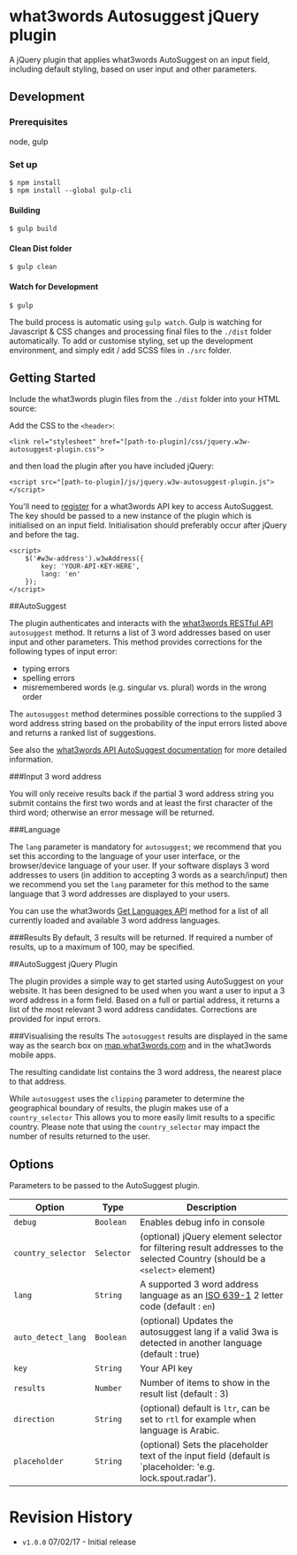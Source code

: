 # what3words Autosuggest jQuery plugin
A jQuery plugin that applies what3words AutoSuggest on an input field, including default styling, based on user input and other parameters.


## Development

### Prerequisites
node, gulp

### Set up
```
$ npm install
$ npm install --global gulp-cli

```

#### Building
```
$ gulp build
```

#### Clean Dist folder
```
$ gulp clean
```

#### Watch for Development
```
$ gulp
```

The build process is automatic using `gulp watch`. Gulp is watching for Javascript & CSS changes and processing final files to the `./dist` folder automatically.
To add or customise styling, set up the development environment, and simply edit / add SCSS files in `./src` folder.


## Getting Started

Include the what3words plugin files from the `./dist` folder into your HTML source:

Add the CSS to the  `<header>`:
```
<link rel="stylesheet" href="[path-to-plugin]/css/jquery.w3w-autosuggest-plugin.css">
```

and then load the plugin after you have included jQuery:

```
<script src="[path-to-plugin]/js/jquery.w3w-autosuggest-plugin.js"></script>
```

You'll need to [register](https://map.what3words.com/register?dev=true) for a what3words API key to access AutoSuggest. The key should be passed to a new instance of the plugin which is initialised on an input field. Initialisation should preferably occur after jQuery and before the </body> tag.


```
<script>
	$('#w3w-address').w3wAddress({
		key: 'YOUR-API-KEY-HERE',
		lang: 'en'
	});
</script>
```

##AutoSuggest

The plugin authenticates and interacts with the [what3words RESTful API](https://docs.what3words.com/api/v2/) `autosuggest` method.
It returns a list of 3 word addresses based on user input and other parameters.
This method provides corrections for the following types of input error:

- typing errors
- spelling errors
- misremembered words (e.g. singular vs. plural) words in the wrong order

The `autosuggest` method determines possible corrections to the supplied 3 word address string based on the probability of the input errors listed above and returns a ranked list of suggestions.

See also the [what3words API AutoSuggest documentation](https://docs.what3words.com/api/v2/#autosuggest) for more detailed information.


###Input 3 word address

You will only receive results back if the partial 3 word address string you submit contains the first two words and at least the first character of the third word; otherwise an error message will be returned.

###Language

The `lang` parameter is mandatory for `autosuggest`; we recommend that you set this according to the language of your user interface, or the browser/device language of your user. If your software displays 3 word addresses to users (in addition to accepting 3 words as a search/input) then we recommend you set the `lang` parameter for this method to the same language that 3 word addresses are displayed to your users.

You can use the what3words [Get Languages API](https://docs.what3words.com/api/v2/#lang) method for a list of all currently loaded and available 3 word address languages.

###Results
 By default, 3 results will be returned. If required a number of results, up to a maximum of 100, may be specified.

##AutoSuggest jQuery Plugin

The plugin provides a simple way to get started using AutoSuggest on your website. It has been designed to be used when you want a user to input a 3 word address in a form field.
Based on a full or partial address, it returns a list of the most relevant 3 word address candidates. Corrections are provided for input errors.

###Visualising the results
The `autosuggest` results are displayed in the same way as the search box on [map.what3words.com](https://map.what3words.com/) and in the what3words mobile apps.

The resulting candidate list contains the 3 word address, the nearest place to that address.

While `autosuggest` uses the `clipping` parameter to determine the geographical boundary of results, the plugin makes use of a `country_selector` This allows you to more easily limit results to a specific country. Please note that using the `country_selector` may impact the number of results returned to the user.


## Options

Parameters to be passed to the AutoSuggest plugin.

| Option        		| Type		| Description
| ----------------------|-----------|-----------------------------------------------------------------------------------------------------------------------------------------------|
| `debug`      			| `Boolean` | Enables debug info in console   																												|
| `country_selector` 	| `Selector`| (optional) jQuery element selector for filtering result addresses to the selected Country (should be a `<select>` element)								|
| `lang`	        	| `String`	| A supported 3 word address language as an [ISO 639-1](https://en.wikipedia.org/wiki/List_of_ISO_639-1_codes) 2 letter code (default : `en`) 	|
| `auto_detect_lang`	| `Boolean`	| (optional) Updates the autosuggest lang if a valid 3wa is detected in another language (default : true)										|
| `key`			   		| `String`	| Your API key 																																	|
| `results`				| `Number`	| Number of items to show in the result list (default : 3)																						|
| `direction`			| `String`	| (optional) default is `ltr`, can be set to `rtl` for example when language is Arabic.															|
| `placeholder`			| `String`	| (optional) Sets the placeholder text of the input field (default is `placeholder: 'e.g. lock.spout.radar').									|


# Revision History

* `v1.0.0` 07/02/17 - Initial release